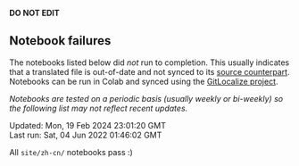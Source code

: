 __DO NOT EDIT__

## Notebook failures

The notebooks listed below did *not* run to completion. This usually indicates
that a translated file is out-of-date and not synced to its
[source counterpart](../en-snapshot/). Notebooks can be run in Colab and synced
using the [GitLocalize project](https://gitlocalize.com/tensorflow/docs-l10n).

*Notebooks are tested on a periodic basis (usually weekly or bi-weekly) so the
following list may not reflect recent updates.*

Updated: Mon, 19 Feb 2024 23:01:20 GMT<br/>
Last run: Sat, 04 Jun 2022 01:46:02 GMT

All <code>site/zh-cn/</code> notebooks pass :)

